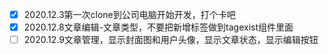 - [x] 2020.12.3第一次clone到公司电脑开始开发，打个卡吧
- [x] 2020.12.8文章编辑-文章类型，不要把新增标签做到tagexist组件里面
- [ ] 2020.12.9文章管理，显示封面图和用户头像，显示文章状态，显示编辑按钮